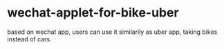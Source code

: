 # wechat-applet-for-bike-uber
based on wechat app, users can use it similarily as uber app, taking bikes instead of cars.
